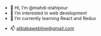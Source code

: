 - 👋 Hi, I’m @mahdi-elahipour
- 👀 I’m interested in web development
- 🌱 I’m currently learning React and Redux
<!-- - 💞️ I’m looking to collaborate on ... -->
- 📫 alibabawebline@gmail.com

<!---
mahdi-elahipour/mahdi-elahipour is a ✨ special ✨ repository because its `README.md` (this file) appears on your GitHub profile.
You can click the Preview link to take a look at your changes.
--->
